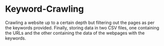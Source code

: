 # Keyword-Crawling
Crawling a website up to a certain depth but filtering out the pages as per the keywords provided. Finally, storing data in two CSV files, one containing the URLs and the other containing the data of the webpages with the keywords.  
